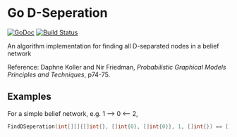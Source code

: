 # Go D-Seperation

[![GoDoc](https://godoc.org/github.com/zhtmike/d-separation?status.svg)](https://godoc.org/github.com/zhtmike/d-separation)
[![Build Status](https://travis-ci.org/zhtmike/d-separation.svg?branch=master)](https://travis-ci.org/zhtmike/d-separation)

An algorithm implementation for finding all D-separated nodes in a belief network

Reference: Daphne Koller and Nir Friedman, *Probabilistic Graphical Models Principles and Techniques*, p74-75.

## Examples

For a simple belief network, e.g. 1 --> 0 <-- 2,

```go
FindDSeperation(int[][]{[]int{}, []int{0}, []int{0}}, 1, []int{}) == []int{2}
```
